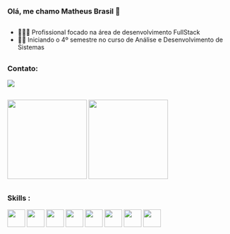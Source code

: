### Olá, me chamo Matheus Brasil 👋
##
- 👨🏼‍💻 Profissional focado na área de desenvolvimento FullStack
- 👨‍🎓 Iniciando o 4º semestre no curso de Análise e Desenvolvimento de Sistemas
##

### Contato:

<div> 
  <a href="https://www.linkedin.com/in/matheus-brasil-silva/" target="_blank"><img src="https://img.shields.io/badge/-LinkedIn-%230077B5?style=for-the-badge&logo=linkedin&logoColor=white" target="_blank"></a> 
</div>

##

<div>
<img height="180cm" src="https://github-readme-stats.vercel.app/api?username=matheus-brasil11&show_icons=true&theme=dracula">
<img height="180cm" src="https://github-readme-stats.vercel.app/api/top-langs/?username=matheus-brasil11&layout=compact&theme=dracula"
</div>

##

### Skills :

<div>  
   <img height="40" width="40" src="https://cdn.jsdelivr.net/gh/devicons/devicon/icons/javascript/javascript-original.svg" />
   <img height="40" width="40" src="https://cdn.jsdelivr.net/gh/devicons/devicon/icons/html5/html5-original.svg" />
   <img height="40" width="40" src="https://cdn.jsdelivr.net/gh/devicons/devicon/icons/css3/css3-original.svg" />
   <img height="40" width="40" src="https://cdn.jsdelivr.net/gh/devicons/devicon/icons/spring/spring-original.svg" /> 
   <img height="40" width="40" src="https://cdn.jsdelivr.net/gh/devicons/devicon/icons/git/git-original.svg" />
   <img height="40" width="40" src="https://cdn.jsdelivr.net/gh/devicons/devicon/icons/nodejs/nodejs-original.svg" />
                    
   <img height="40" width="40" src="https://cdn.jsdelivr.net/gh/devicons/devicon/icons/mysql/mysql-original.svg" />   
   <img height="40" width="40" src="https://cdn.jsdelivr.net/gh/devicons/devicon/icons/java/java-original.svg" />
                
</div>

##

